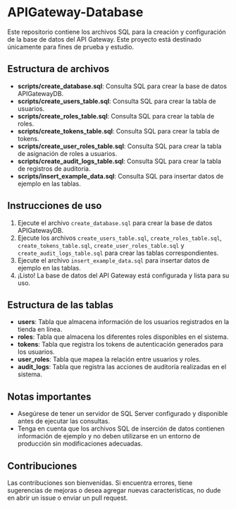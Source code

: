 # APIGateway-Database

Este repositorio contiene los archivos SQL para la creación y configuración de la base de datos del API Gateway. Este proyecto está destinado únicamente para fines de prueba y estudio.

## Estructura de archivos

- **scripts/create_database.sql**: Consulta SQL para crear la base de datos APIGatewayDB.
- **scripts/create_users_table.sql**: Consulta SQL para crear la tabla de usuarios.
- **scripts/create_roles_table.sql**: Consulta SQL para crear la tabla de roles.
- **scripts/create_tokens_table.sql**: Consulta SQL para crear la tabla de tokens.
- **scripts/create_user_roles_table.sql**: Consulta SQL para crear la tabla de asignación de roles a usuarios.
- **scripts/create_audit_logs_table.sql**: Consulta SQL para crear la tabla de registros de auditoría.
- **scripts/insert_example_data.sql**: Consulta SQL para insertar datos de ejemplo en las tablas.

## Instrucciones de uso

1. Ejecute el archivo `create_database.sql` para crear la base de datos APIGatewayDB.
2. Ejecute los archivos `create_users_table.sql`, `create_roles_table.sql`, `create_tokens_table.sql`, `create_user_roles_table.sql` y `create_audit_logs_table.sql` para crear las tablas correspondientes.
3. Ejecute el archivo `insert_example_data.sql` para insertar datos de ejemplo en las tablas.
4. ¡Listo! La base de datos del API Gateway está configurada y lista para su uso.

## Estructura de las tablas

- **users**: Tabla que almacena información de los usuarios registrados en la tienda en línea.
- **roles**: Tabla que almacena los diferentes roles disponibles en el sistema.
- **tokens**: Tabla que registra los tokens de autenticación generados para los usuarios.
- **user_roles**: Tabla que mapea la relación entre usuarios y roles.
- **audit_logs**: Tabla que registra las acciones de auditoría realizadas en el sistema.

## Notas importantes

- Asegúrese de tener un servidor de SQL Server configurado y disponible antes de ejecutar las consultas.
- Tenga en cuenta que los archivos SQL de inserción de datos contienen información de ejemplo y no deben utilizarse en un entorno de producción sin modificaciones adecuadas.

## Contribuciones

Las contribuciones son bienvenidas. Si encuentra errores, tiene sugerencias de mejoras o desea agregar nuevas características, no dude en abrir un issue o enviar un pull request.
